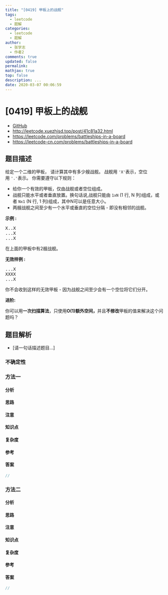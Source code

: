 ```yaml
---
title: "[0419] 甲板上的战舰"
tags:
  - leetcode
  - 题解
categories:
  - leetcode
  - 题解
author:
  - 张学志
  - 作者2
comments: true
updated: false
permalink:
mathjax: true
top: false
description: ...
date: 2020-03-07 00:06:59
---
```



# [0419] 甲板上的战舰
* [GitHub](https://github.com/algoboy101/LeetCodeCrowdsource/tree/master/_posts/QA/%5B0419%5D%20%E7%94%B2%E6%9D%BF%E4%B8%8A%E7%9A%84%E6%88%98%E8%88%B0.md)
* http://leetcode.xuezhisd.top/post/41c81a32.html
* https://leetcode.com/problems/battleships-in-a-board
* https://leetcode-cn.com/problems/battleships-in-a-board


## 题目描述

<p>给定一个二维的甲板， 请计算其中有多少艘战舰。&nbsp;战舰用&nbsp;<code>&#39;X&#39;</code>表示，空位用&nbsp;<code>&#39;.&#39;</code>表示。&nbsp;你需要遵守以下规则：</p>

<ul>
	<li>给你一个有效的甲板，仅由战舰或者空位组成。</li>
	<li>战舰只能水平或者垂直放置。换句话说,战舰只能由&nbsp;<code>1xN</code> (1 行, N 列)组成，或者&nbsp;<code>Nx1</code> (N 行, 1 列)组成，其中N可以是任意大小。</li>
	<li>两艘战舰之间至少有一个水平或垂直的空位分隔&nbsp;- 即没有相邻的战舰。</li>
</ul>

<p><strong>示例 :</strong></p>

<pre>
X..X
...X
...X
</pre>

<p>在上面的甲板中有2艘战舰。</p>

<p><strong>无效样例 :</strong></p>

<pre>
...X
XXXX
...X
</pre>

<p>你不会收到这样的无效甲板&nbsp;- 因为战舰之间至少会有一个空位将它们分开。</p>

<p><strong>进阶:</strong></p>

<p>你可以用<strong>一次扫描算法</strong>，只使用<strong>O(1)额外空间，</strong>并且<strong>不修改</strong>甲板的值来解决这个问题吗？</p>



## 题目解析
* [请一句话描述题目...]

### 不确定性


### 方法一

#### 分析

#### 思路

#### 注意

#### 知识点

#### 复杂度

#### 参考

#### 答案

```cpp
//
```


### 方法二

#### 分析

#### 思路

#### 注意

#### 知识点

#### 复杂度

#### 参考

#### 答案

```cpp
//
```


